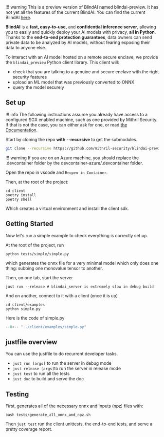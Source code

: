 !!! warning
    This is a preview version of BlindAI named blindai-preview. It has not yet all the features of the current BlindAI. You can find the current BlindAI [here](https://github.com/mithril-security/blindai).


**BlindAI** is a **fast, easy-to-use,** and **confidential inference server**, allowing you to easily and quickly deploy your AI models with privacy, **all in Python**. Thanks to the **end-to-end protection guarantees**, data owners can send private data to be analyzed by AI models, without fearing exposing their data to anyone else.

To interact with an AI model hosted on a remote secure enclave, we provide the `blindai_preview` Python client library. This client will:

- check that you are talking to a genuine and secure enclave with the right security features
- upload an ML model that was previously converted to ONNX
- query the model securely

## Set up

!!! info
    The following instructions assume you already have access to a configured SGX enabled machine, such as one provided by Mithril Security. If that is not the case, you can either ask for one, or read [the Documentation](docs/cloud-deployment.md).

Start by cloning the repo **with --recursive** to get the submodules.
```bash
git clone --recursive https://github.com/mithril-security/blindai-preview.git
``` 

!!! warning
    If you are on an Azure machine, you should replace the .devcontainer folder by the devcontainer-azure/.devcontainer folder.

Open the repo in vscode and `Reopen in Container`.

Then, at the root of the project:

```
cd client
poetry install
poetry shell
```

Which creates a virtual environment and install the client sdk.


## Getting Started

Now let's run a simple example to check everything is correctly set up.

At the root of the project, run
```
python tests/simple/simple.py
```
which generates the onnx file for a very minimal model which only does one thing: subbing one monovalue tensor to another.

Then, on one tab, start the server
```
just run --release # blindai_server is extremely slow in debug build
```

And on another, connect to it with a client (once it is up)
```
cd client/examples
python simple.py
```

Here is the code of simple.py
```py
--8<-- "../client/examples/simple.py"
```

## justfile overview

You can use the justfile to do recurrent developer tasks.

- ```just run [args]``` to run the server in debug mode
- ```just release [args]```to run the server in release mode
- ```just test``` to run all the tests
- ```just doc``` to build and serve the doc


## Testing

First, generates all of the necessary onnx and inputs (npz) files with:
```
bash tests/generate_all_onnx_and_npz.sh
```

Then ```just test``` run the client unittests, the end-to-end tests, and serve a pretty coverage report.
